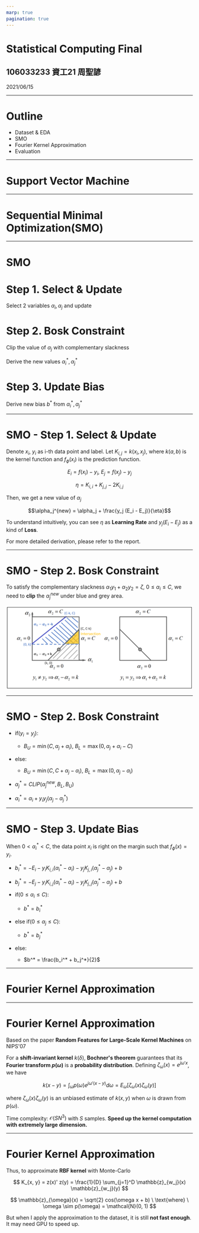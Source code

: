 ```yaml
---
marp: true
pagination: true
---
```


# Statistical Computing Final

## 106033233 資工21 周聖諺

2021/06/15

---

# Outline

- Dataset & EDA
- SMO
- Fourier Kernel Approximation
- Evaluation

---

# Support Vector Machine



---

# Sequential Minimal Optimization(SMO)

---

# SMO
# Step 1. Select & Update

Select 2 variables $\alpha_i, \alpha_j$ and update

# Step 2. Bosk Constraint

Clip the value of $\alpha_j$ with complementary slackness

Derive the new values $\alpha_i^*, \alpha_j^*$

# Step 3. Update Bias

Derive new bias $b^*$ from $\alpha_i^*, \alpha_j^*$

---
# SMO - Step 1. Select & Update

Denote $x_i$, $y_i$ as i-th data point and label. Let $K_{i, j} = k(x_i, x_j)$, where $k(a, b)$ is the kernel function and $f_{\phi}(x_i)$ is the prediction function.

$$E_i = f(x_i) - y_i, \ E_j = f(x_j) - y_j$$

$$\eta = K_{i, i} + K_{j, j} -  2 K_{i, j}$$

Then, we get a new value of $\alpha_j$

$$\alpha_j^{new} = \alpha_j + \frac{y_j (E_i - E_j)}{\eta}$$

To understand intuitively, you can see $\eta$ as **Learning Rate** and $y_j (E_i - E_j)$ as a kind of **Loss**.

For more detailed derivation, please refer to the report.

---
# SMO - Step 2. Bosk Constraint

To satisfy the complementary slackness $\alpha_1 y_1 + \alpha_2 y_2  = \zeta, \ 0 \leq \alpha_i \leq C$, we need to **clip** the $\alpha_j^{new}$ under blue and grey area.

![](./imgs/bosk.png)

---

# SMO - Step 2. Bosk Constraint

- if($y_i = y_j$):

   - $B_U = \min(C, \alpha_j + \alpha_i), \ B_L = \max(0, \alpha_j + \alpha_i - C)$
- else:

   - $B_U = \min(C, C + \alpha_j - \alpha_i), \ B_L = \max(0, \alpha_j - \alpha_i)$

- $\alpha_j^* = CLIP(\alpha_j^{new}, B_L, B_U)$
- $\alpha_i^* = \alpha_i + y_i y_j(\alpha_j - \alpha_j^*)$

---

# SMO - Step 3. Update Bias

When $0 \lt \alpha_i^* \lt C$, the data point $x_i$ is right on the margin such that $f_{\phi}(x)=y_i$.

- $b_i^* = - E_i - y_i K_{i, i} (\alpha_i^* - \alpha_i) - y_j K_{j, i} (\alpha_j^* - \alpha_j) + b$  
- $b_j^* = - E_j - y_i K_{i, j} (\alpha_i^* - \alpha_i) - y_j K_{j, j} (\alpha_j^* - \alpha_j) + b$

- if($0 \leq \alpha_i \leq C$):

    - $b^* = b_i^*$

- else if($0 \leq \alpha_j \leq C$):

    - $b^* = b_j^*$
    
- else:

  - $b^* = \frac{b_i^* + b_j^*}{2}$
---

# Fourier Kernel Approximation

---
# Fourier Kernel Approximation

Based on the paper **Random Features for Large-Scale Kernel Machines** on NIPS'07

For a **shift-invariant kernel** $k(\delta)$, **Bochner's theorem** guarantees that its **Fourier transform $p(\omega)$** is a **probability distribution**. Defining $\zeta_{\omega}(x) = e^{j \omega' x}$, we have 

$$
k(x-y) = \int_{\omega} p(\omega) e^{j \omega' (x - y)} d \omega = E_{\omega}[\zeta_{\omega}(x) \zeta_{\omega}(y)]
$$

where $\zeta_{\omega}(x) \zeta_{\omega}(y)$ is an unbiased estimate of $k(x, y)$ when $\omega$ is drawn from $p(\omega)$.

Time complexity: $\mathcal{O}(SN^3)$ with $S$ samples. **Speed up the kernel computation with extremely large dimension.**

---
# Fourier Kernel Approximation

Thus, to approximate **RBF kernel** with Monte-Carlo

$$
K_{x, y} = z(x)' z(y) = \frac{1}{D} \sum_{j=1}^D \mathbb{z}_{w_j}(x) \mathbb{z}_{w_j}(y)
$$

$$
\mathbb{z}_{\omega}(x) = \sqrt{2} cos(\omega x + b) \ \text{where} \ \omega \sim p(\omega) = \mathcal{N}(0, 1)
$$

But when I apply the approximation to the dataset, it is still **not fast enough**. It may need GPU to speed up.